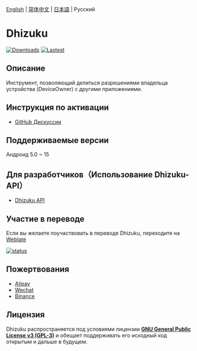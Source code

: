 [English](README.md) | [简体中文](README_zh_rCN.md) | [日本語](README_ja.md) | Русский

# Dhizuku

[![Downloads](https://img.shields.io/github/downloads/iamr0s/Dhizuku/total?label=Downloads)](https://github.com/iamr0s/Dhizuku/releases)
[![Lastest](https://img.shields.io/github/v/release/iamr0s/Dhizuku?label=Lastest)](https://github.com/iamr0s/Dhizuku/releases/latest)

## Описание

Инструмент, позволяющий делиться разрешениями владельца устройства (DeviceOwner) с другими приложениями.

## Инструкция по активации

- [GitHub Дискуссии](https://github.com/iamr0s/Dhizuku/discussions/19)

## Поддерживаемые версии

Андроид 5.0 ~ 15

## Для разработчиков（Использование Dhizuku-API）

- [Dhizuku API](https://github.com/iamr0s/Dhizuku-API.git)

## Участие в переводе

Если вы желаете поучаствовать в переводе Dhizuku, переходите на [Weblate](https://hosted.weblate.org/engage/dhizuku/)

[![status](https://hosted.weblate.org/widgets/dhizuku/-/multi-auto.svg)](https://hosted.weblate.org/engage/dhizuku/)

## Пожертвования

- [Alipay](https://qr.alipay.com/fkx18580lfpydiop04dze47)
- [Wechat](https://missuo.ru/file/fee5df1381671c996b127.png)
- [Binance](https://missuo.ru/file/28368c28d4ff28d59ed4b.jpg)

## Лицензия

Dhizuku распространяется под условиями лицензии [**GNU General Public License v3 (GPL-3)**](http://www.gnu.org/copyleft/gpl.html) и обещает поддерживать его исходный код открытым и дальше в будущем.
